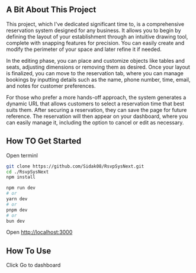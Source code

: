 ## A Bit About This Project
This project, which I've dedicated significant time to, is a comprehensive reservation system designed for any business. It allows you to begin by defining the layout of your establishment through an intuitive drawing tool, complete with snapping features for precision. You can easily create and modify the perimeter of your space and later refine it if needed.

In the editing phase, you can place and customize objects like tables and seats, adjusting dimensions or removing them as desired. Once your layout is finalized, you can move to the reservation tab, where you can manage bookings by inputting details such as the name, phone number, time, email, and notes for customer preferences.

For those who prefer a more hands-off approach, the system generates a dynamic URL that allows customers to select a reservation time that best suits them. After securing a reservation, they can save the page for future reference. The reservation will then appear on your dashboard, where you can easily manage it, including the option to cancel or edit as necessary.

## How TO Get Started

Open terminl

```bash
git clone https://github.com/Sidak08/RsvpSysNext.git
cd ./RsvpSysNext
npm install

npm run dev
# or
yarn dev
# or
pnpm dev
# or
bun dev
```

Open [http://localhost:3000](http://localhost:3000)

## How To Use

Click Go to dashboard

